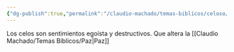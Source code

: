```yaml
---
{"dg-publish":true,"permalink":"/claudio-machado/temas-biblicos/celoso/"}
---
```



Los celos son sentimientos egoísta y destructivos. Que altera la [[Claudio Machado/Temas Bíblicos/Paz\|Paz]] 